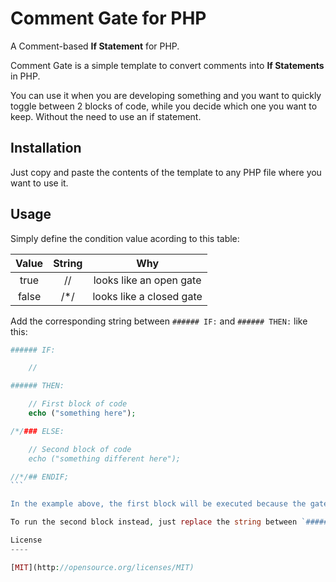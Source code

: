 Comment Gate for PHP
=========

A Comment-based **If Statement** for PHP.

Comment Gate is a simple template to convert comments into **If Statements** in PHP.

You can use it when you are developing something and you want to quickly toggle between 2 blocks of code, while you decide which one you want to keep. Without the need to use an if statement.

Installation
-------------
Just copy and paste the contents of the template to any PHP file where you want to use it.

Usage
-------------- 

Simply define the condition value acording to this table:

| Value        | String           | Why |
| :-------------: |:-------------:| :-----:|
| true      | // | looks like an open gate |
| false  | /*/      | looks like a closed gate |

Add the corresponding string between `###### IF:` and `###### THEN:` like this:

````php
###### IF:

	//

###### THEN:

	// First block of code
	echo ("something here");

/*/### ELSE:

	// Second block of code
	echo ("something different here");

//*/## ENDIF;
```

In the example above, the first block will be executed because the gate string is `//`.

To run the second block instead, just replace the string between `###### IF:` and `###### THEN:` with `/*/`.

License
----

[MIT](http://opensource.org/licenses/MIT)
